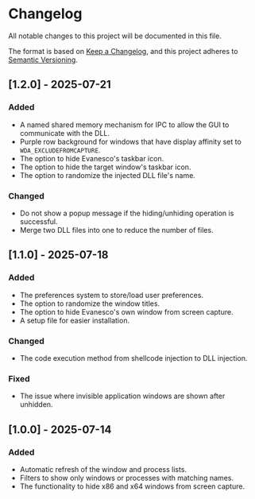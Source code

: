 # Changelog

All notable changes to this project will be documented in this file.

The format is based on [Keep a Changelog](https://keepachangelog.com/en/1.1.0/),
and this project adheres to [Semantic Versioning](https://semver.org/spec/v2.0.0.html).

## [1.2.0] - 2025-07-21

### Added

- A named shared memory mechanism for IPC to allow the GUI to communicate with the DLL.
- Purple row background for windows that have display affinity set to `WDA_EXCLUDEFROMCAPTURE`.
- The option to hide Evanesco's taskbar icon.
- The option to hide the target window's taskbar icon.
- The option to randomize the injected DLL file's name.

### Changed

- Do not show a popup message if the hiding/unhiding operation is successful.
- Merge two DLL files into one to reduce the number of files.

## [1.1.0] - 2025-07-18

### Added

- The preferences system to store/load user preferences.
- The option to randomize the window titles.
- The option to hide Evanesco's own window from screen capture.
- A setup file for easier installation.

### Changed

- The code execution method from shellcode injection to DLL injection.

### Fixed

- The issue where invisible application windows are shown after unhidden.

## [1.0.0] - 2025-07-14

### Added

- Automatic refresh of the window and process lists.
- Filters to show only windows or processes with matching names.
- The functionality to hide x86 and x64 windows from screen capture.
